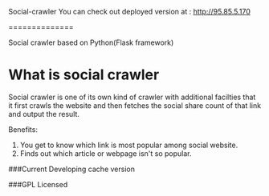 Social-crawler
You can check out deployed version at : http://95.85.5.170

==============

Social crawler based on Python(Flask framework)


What is social crawler
=======================

Social crawler is one of its own kind of crawler with additional facilties that it first crawls the website and then fetches the social share count of that link and output the result.

Benefits:

1. You get to know which link is most popular among social website.
2. Finds out which article or webpage isn't so popular.

###Current Developing cache version



###GPL Licensed
